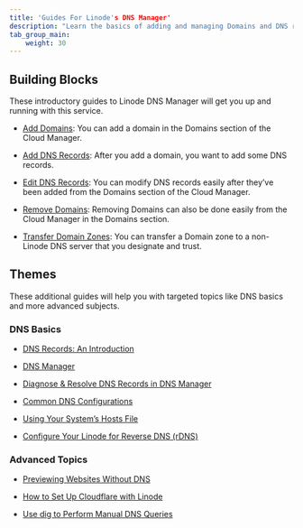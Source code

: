 ```yaml
---
title: 'Guides For Linode's DNS Manager'
description: "Learn the basics of adding and managing Domains and DNS records using the DNS manager. You can also find guides that take a deep dive into DNS records, common DNS configurations, and other more advanced topics."
tab_group_main:
    weight: 30
---
```


## Building Blocks

These introductory guides to Linode DNS Manager will get you up and running with this service.

- [Add Domains](/docs/products/networking/dns-manager/guides/add-domains/): You can add a domain in the Domains section of the Cloud Manager.

- [Add DNS Records](/docs/products/networking/dns-manager/guides/add-dns-records/): After you add a domain, you want to add some DNS records.

- [Edit DNS Records](/docs/products/networking/dns-manager/guides/edit-dns-records/): You can modify DNS records easily after they’ve been added from the Domains section of the Cloud Manager.

- [Remove Domains](/docs/products/networking/dns-manager/guides/remove-domains/): Removing Domains can also be done easily from the Cloud Manager in the Domains section.

- [Transfer Domain Zones](/docs/products/networking/dns-manager/guides/transfer-domain-zones/): You can transfer a Domain zone to a non-Linode DNS server that you designate and trust.

## Themes

These additional guides will help you with targeted topics like DNS basics and more advanced subjects.

### DNS Basics

- [DNS Records: An Introduction](/docs/networking/dns/dns-records-an-introduction/)

- [DNS Manager](/docs/guides/dns-manager/)

- [Diagnose & Resolve DNS Records in DNS Manager](/docs/platform/manager/troubleshooting-dns/)

- [Common DNS Configurations](/docs/networking/dns/common-dns-configurations/)

- [Using Your System’s Hosts File](/docs/networking/dns/using-your-systems-hosts-file/)

- [Configure Your Linode for Reverse DNS (rDNS)](/docs/networking/dns/configure-your-linode-for-reverse-dns/)

### Advanced Topics

- [Previewing Websites Without DNS](/docs/networking/dns/previewing-websites-without-dns/)

- [How to Set Up Cloudflare with Linode](/docs/networking/dns/how-to-set-up-cloudflare-with-linode/)

- [Use dig to Perform Manual DNS Queries](/docs/networking/dns/use-dig-to-perform-manual-dns-queries/)

